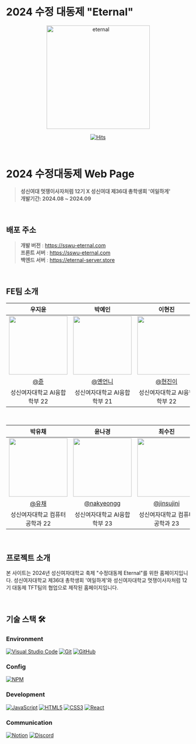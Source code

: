 # 2024 수정 대동제 "Eternal" 

<div align="center">
<img width="283" alt="eternal" src="https://github.com/user-attachments/assets/a22d85a4-3863-4453-a32b-9b9c6d17add8">

[![Hits](https://hits.seeyoufarm.com/api/count/incr/badge.svg?url=https%3A%2F%2Fgithub.com%2F2024-SSWU-Eternal%2FEternal-BE&count_bg=%23D6BEDC&title_bg=%235C4795&icon=&icon_color=%23E7E7E7&title=hits&edge_flat=false)](https://hits.seeyoufarm.com)

</div>

<br />

# 2024 수정대동제 Web Page 
> **성신여대 멋쟁이사자처럼 12기 X 성신여대 제36대 총학생회 '여일하게'** <br/> **개발기간: 2024.08 ~ 2024.09**

<br/>

## 배포 주소

> **개발 버전** :  https://sswu-eternal.com<br>
> **프론트 서버** : https://sswu-eternal.com<br>
> **백엔드 서버** : https://eternal-server.store<br>

<br/>

## FE팀 소개

|      우지윤       |          박예인         |       이현진        |       정새영        |                                                                                                             
| :------------------------------------------------------------------------------: | :---------------------------------------------------------------------------------------------------------------------------------------------------: | :---------------------------------------------------------------------------------------------------------------------------------------------------------------------------------------------------: | :------------------------------------------------------------------------------: |
|   <img width="160px" src="이미지넣어주세용"/>    |                      <img width="160px" src="이미지 넣어주세용" />    |                   <img width="160px" src="이미지 넣어주세용"/>   |                   <img width="160px" src="이미지 넣어주세용"/>   |
|   [@쥰](https://github.com/wo0oz)   |    [@옌언니](https://github.com/옌)  |  [@현진이](https://github.com/현진)  |    [@새영](https://github.com/새영)  |
| 성신여자대학교 AI융합학부 22 | 성신여자대학교 AI융합학부 21 | 성신여자대학교 AI융합학부 22 | 성신여자대학교 미디어커뮤니케이션학과 22 |

<br>

|      박유채       |          윤나경         |       최수진        |                                                                                                               
| :------------------------------------------------------------------------------: | :---------------------------------------------------------------------------------------------------------------------------------------------------: | :---------------------------------------------------------------------------------------------------------------------------------------------------------------------------------------------------: | 
|   <img width="160px" src="이미지 넣어주셍ㅇ용"/>    |                      <img width="160px" src="이미지 넣어주세용" />    |                   <img width="160px" src="https://github.com/user-attachments/assets/a5156a05-0ff9-437f-a14b-b5c11b053745"/>   |
|   [@유채](https://github.com/유채)   |    [@nakyeongg](https://github.com/nakyeongg)  | [@jinsujini](https://github.com/jinsujini)  |
| 성신여자대학교 컴퓨터공학과 22 | 성신여자대학교 AI융합학부 23 | 성신여자대학교 컴퓨터공학과 23 |

<br/>

## 프로젝트 소개

본 사이트는 2024년 성신여자대학교 축제 "수정대동제 Eternal"를 위한 홈페이지입니다. 성신여자대학교 제36대 총학생회 '여일하게'와 성신여자대학교 멋쟁이사자처럼 12기 대동제 TFT팀의 협업으로 제작된 홈페이지입니다.

<br/>

## 기술 스택 🛠️

### Environment
[![Visual Studio Code](https://img.shields.io/badge/Visual_Studio_Code-0078d4?style=for-the-badge&logo=visual%20studio%20code&logoColor=white)](https://code.visualstudio.com/)
[![Git](https://img.shields.io/badge/Git-F05032?style=for-the-badge&logo=git&logoColor=white)](https://git-scm.com/)
[![GitHub](https://img.shields.io/badge/GitHub-181717?style=for-the-badge&logo=github&logoColor=white)](https://github.com/)

### Config
[![NPM](https://img.shields.io/badge/NPM-CB3837?style=for-the-badge&logo=npm&logoColor=white)](https://www.npmjs.com/)

### Development
[![JavaScript](https://img.shields.io/badge/JavaScript-F7DF1E?style=for-the-badge&logo=javascript&logoColor=black)](https://www.javascript.com/)
[![HTML5](https://img.shields.io/badge/HTML5-E34F26?style=for-the-badge&logo=html5&logoColor=white)](https://developer.mozilla.org/en-US/docs/Web/HTML)
[![CSS3](https://img.shields.io/badge/CSS3-1572B6?style=for-the-badge&logo=css3&logoColor=white)](https://developer.mozilla.org/en-US/docs/Web/CSS)
[![React](https://img.shields.io/badge/React-20232A?style=for-the-badge&logo=react&logoColor=61DAFB)](https://reactjs.org/)

### Communication
[![Notion](https://img.shields.io/badge/Notion-000000?style=for-the-badge&logo=notion&logoColor=white)](https://www.notion.so/)
[![Discord](https://img.shields.io/badge/Discord-5865F2?style=for-the-badge&logo=discord&logoColor=white)](https://discord.com/)

